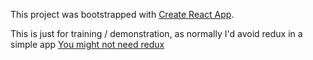 This project was bootstrapped with [Create React App](https://github.com/facebook/create-react-app).

This is just for training / demonstration, as normally I'd avoid redux in a simple app [You might not need redux](https://medium.com/@dan_abramov/you-might-not-need-redux-be46360cf367)